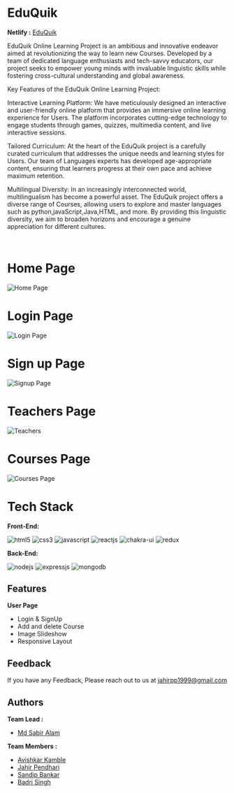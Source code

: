 # EduQuik

**Netlify :**  [EduQuik](https://eduquik.netlify.app/)

EduQuik Online Learning Project is an ambitious and innovative endeavor aimed at revolutionizing the way to learn new Courses. Developed by a team of dedicated language enthusiasts and tech-savvy educators, our project seeks to empower young minds with invaluable linguistic skills while fostering cross-cultural understanding and global awareness.

Key Features of the EduQuik Online Learning Project:

Interactive Learning Platform: We have meticulously designed an interactive and user-friendly online platform that provides an immersive online learning experience for Users. The platform incorporates cutting-edge technology to engage students through games, quizzes, multimedia content, and live interactive sessions.

Tailored Curriculum: At the heart of the EduQuik project is a carefully curated curriculum that addresses the unique needs and learning styles for Users. Our team of Languages experts has developed age-appropriate content, ensuring that learners progress at their own pace and achieve maximum retention.

Multilingual Diversity: In an increasingly interconnected world, multilingualism has become a powerful asset. The EduQuik project offers a diverse range of Courses, allowing users to explore and master languages such as python,javaScript,Java,HTML, and more. By providing this linguistic diversity, we aim to broaden horizons and encourage a genuine appreciation for different cultures.

<br/>


# Home Page

![Home Page](https://github.com/JahirPendhari09/EduQuik/assets/128920395/eb26f485-00c3-4604-98e2-310da85ce39f)

# Login Page

![Login Page](https://github.com/JahirPendhari09/EduQuik/assets/128920395/8898f831-b98b-4c6b-b02e-fd5ed7cbe702)

# Sign up Page

![Signup Page](https://github.com/JahirPendhari09/EduQuik/assets/128920395/f5a8d756-9542-4250-84e8-4c8788e188bf)

# Teachers Page

![Teachers ](https://github.com/JahirPendhari09/EduQuik/assets/128920395/b5d3b8a4-513c-47cc-9590-7af9b0b1eaf8)

# Courses Page

![Courses Page](https://github.com/JahirPendhari09/EduQuik/assets/128920395/f1ac7903-f5e4-4652-bd91-d004da0dc999)


# Tech Stack

**Front-End:** <p >
    <img src="https://img.shields.io/badge/HTML5-E34F26?style=for-the-badge&logo=html5&logoColor=white" alt="html5" />
    <img src="https://img.shields.io/badge/CSS3-1572B6?style=for-the-badge&logo=css3&logoColor=white" alt="css3" /> 
    <img src="https://img.shields.io/badge/JavaScript-323330?style=for-the-badge&logo=javascript&logoColor=F7DF1E" alt="javascript" />
    <img src="https://img.shields.io/badge/React-20232A?style=for-the-badge&logo=react&logoColor=61DAFB" alt="reactjs" />
    <img src="https://img.shields.io/badge/Chakra%20UI-3bc7bd?style=for-the-badge&logo=chakraui&logoColor=white" alt="chakra-ui" />
    <img src="https://img.shields.io/badge/Redux-593D88?style=for-the-badge&logo=redux&logoColor=white" alt="redux" /> 
</p>

**Back-End:** 
<p>
   <img src="https://img.shields.io/badge/Node.js-339933?style=for-the-badge&logo=nodedotjs&logoColor=white" alt="nodejs" />
    <img src="https://img.shields.io/badge/Express.js-000000?style=for-the-badge&logo=express&logoColor=white" alt="expressjs" />
    <img src="https://img.shields.io/badge/MongoDB-4EA94B?style=for-the-badge&logo=mongodb&logoColor=white" alt="mongodb" />
</p>

## Features

**User Page**
- Login & SignUp
- Add and delete Course
- Image Slideshow
- Responsive Layout

## Feedback

If you have any Feedback, Please reach out to us at jahirpp1999@gmail.com

## Authors

**Team Lead :**
- [Md Sabir Alam](https://github.com/mymsa123)

**Team Members :**
- [Avishkar Kamble](https://github.com/aavishkark)
- [Jahir Pendhari](https://github.com/JahirPendhari09)
- [Sandip Bankar](https://github.com/SandipBankar6900)
- [Badri Singh](https://github.com/badrisinghoo7)
